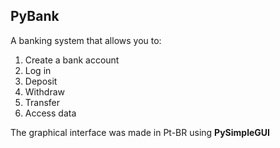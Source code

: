 PyBank 
---
A banking system that allows you to:

1. Create a bank account
2. Log in
3. Deposit
4. Withdraw
5. Transfer
6. Access data 

The graphical interface was made in Pt-BR using __PySimpleGUI__